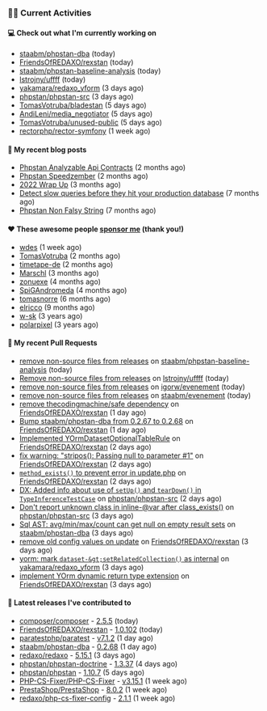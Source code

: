 ### 👨‍💻 Current Activities


#### 💻 Check out what I'm currently working on

- [staabm/phpstan-dba](https://github.com/staabm/phpstan-dba) (today)
- [FriendsOfREDAXO/rexstan](https://github.com/FriendsOfREDAXO/rexstan) (today)
- [staabm/phpstan-baseline-analysis](https://github.com/staabm/phpstan-baseline-analysis) (today)
- [lstrojny/uffff](https://github.com/lstrojny/uffff) (today)
- [yakamara/redaxo_yform](https://github.com/yakamara/redaxo_yform) (3 days ago)
- [phpstan/phpstan-src](https://github.com/phpstan/phpstan-src) (3 days ago)
- [TomasVotruba/bladestan](https://github.com/TomasVotruba/bladestan) (5 days ago)
- [AndiLeni/media_negotiator](https://github.com/AndiLeni/media_negotiator) (5 days ago)
- [TomasVotruba/unused-public](https://github.com/TomasVotruba/unused-public) (5 days ago)
- [rectorphp/rector-symfony](https://github.com/rectorphp/rector-symfony) (1 week ago)


#### 📜 My recent blog posts

- [Phpstan Analyzable Api Contracts](https://staabm.github.io/2022/12/29/phpstan-analyzable-api-contracts.html) (2 months ago)
- [Phpstan Speedzember](https://staabm.github.io/2022/12/23/phpstan-speedzember.html) (2 months ago)
- [2022 Wrap Up](https://staabm.github.io/2022/12/20/2022-wrap-up.html) (3 months ago)
- [Detect slow queries before they hit your production database](https://staabm.github.io/2022/08/16/phpstan-dba-query-plan-analysis.html) (7 months ago)
- [Phpstan Non Falsy String](https://staabm.github.io/2022/08/11/phpstan-non-falsy-string.html) (7 months ago)


#### ❤️ These awesome people [sponsor me](https://github.com/sponsors/staabm) (thank you!)

- [wdes](https://github.com/wdes) (1 week ago)
- [TomasVotruba](https://github.com/TomasVotruba) (2 months ago)
- [timetape-de](https://github.com/timetape-de) (2 months ago)
- [Marschl](https://github.com/Marschl) (3 months ago)
- [zonuexe](https://github.com/zonuexe) (4 months ago)
- [SpiGAndromeda](https://github.com/SpiGAndromeda) (4 months ago)
- [tomasnorre](https://github.com/tomasnorre) (6 months ago)
- [elricco](https://github.com/elricco) (9 months ago)
- [w-sk](https://github.com/w-sk) (3 years ago)
- [polarpixel](https://github.com/polarpixel) (3 years ago)


#### 🔨 My recent Pull Requests

- [remove non-source files from releases](https://github.com/staabm/phpstan-baseline-analysis/pull/110) on [staabm/phpstan-baseline-analysis](https://github.com/staabm/phpstan-baseline-analysis) (today)
- [Remove non-source files from releases](https://github.com/lstrojny/uffff/pull/12) on [lstrojny/uffff](https://github.com/lstrojny/uffff) (today)
- [remove non-source files from releases](https://github.com/igorw/evenement/pull/82) on [igorw/evenement](https://github.com/igorw/evenement) (today)
- [remove non-source files from releases](https://github.com/staabm/evenement/pull/1) on [staabm/evenement](https://github.com/staabm/evenement) (today)
- [remove thecodingmachine/safe dependency](https://github.com/FriendsOfREDAXO/rexstan/pull/423) on [FriendsOfREDAXO/rexstan](https://github.com/FriendsOfREDAXO/rexstan) (1 day ago)
- [Bump staabm/phpstan-dba from 0.2.67 to 0.2.68](https://github.com/FriendsOfREDAXO/rexstan/pull/422) on [FriendsOfREDAXO/rexstan](https://github.com/FriendsOfREDAXO/rexstan) (1 day ago)
- [Implemented YOrmDatasetOptionalTableRule](https://github.com/FriendsOfREDAXO/rexstan/pull/419) on [FriendsOfREDAXO/rexstan](https://github.com/FriendsOfREDAXO/rexstan) (2 days ago)
- [fix warning: &#34;stripos(): Passing null to parameter #1&#34;](https://github.com/FriendsOfREDAXO/rexstan/pull/418) on [FriendsOfREDAXO/rexstan](https://github.com/FriendsOfREDAXO/rexstan) (2 days ago)
- [`method_exists()` to prevent error in update.php](https://github.com/FriendsOfREDAXO/rexstan/pull/417) on [FriendsOfREDAXO/rexstan](https://github.com/FriendsOfREDAXO/rexstan) (2 days ago)
- [DX: Added info about use of `setUp()` and `tearDown()` in `TypeInferenceTestCase`](https://github.com/phpstan/phpstan-src/pull/2293) on [phpstan/phpstan-src](https://github.com/phpstan/phpstan-src) (2 days ago)
- [Don&#39;t report unknown class in inline-@var after class_exists()](https://github.com/phpstan/phpstan-src/pull/2292) on [phpstan/phpstan-src](https://github.com/phpstan/phpstan-src) (3 days ago)
- [Sql AST: avg/min/max/count can get null on empty result sets](https://github.com/staabm/phpstan-dba/pull/579) on [staabm/phpstan-dba](https://github.com/staabm/phpstan-dba) (3 days ago)
- [remove old config values on update](https://github.com/FriendsOfREDAXO/rexstan/pull/412) on [FriendsOfREDAXO/rexstan](https://github.com/FriendsOfREDAXO/rexstan) (3 days ago)
- [yorm: mark `dataset-&gt;setRelatedCollection()` as internal](https://github.com/yakamara/redaxo_yform/pull/1396) on [yakamara/redaxo_yform](https://github.com/yakamara/redaxo_yform) (3 days ago)
- [implement YOrm dynamic return type extension](https://github.com/FriendsOfREDAXO/rexstan/pull/408) on [FriendsOfREDAXO/rexstan](https://github.com/FriendsOfREDAXO/rexstan) (3 days ago)


#### 🔭 Latest releases I've contributed to

- [composer/composer](https://github.com/composer/composer) - [2.5.5](https://github.com/composer/composer/releases/tag/2.5.5) (today)
- [FriendsOfREDAXO/rexstan](https://github.com/FriendsOfREDAXO/rexstan) - [1.0.102](https://github.com/FriendsOfREDAXO/rexstan/releases/tag/1.0.102) (today)
- [paratestphp/paratest](https://github.com/paratestphp/paratest) - [v7.1.2](https://github.com/paratestphp/paratest/releases/tag/v7.1.2) (1 day ago)
- [staabm/phpstan-dba](https://github.com/staabm/phpstan-dba) - [0.2.68](https://github.com/staabm/phpstan-dba/releases/tag/0.2.68) (1 day ago)
- [redaxo/redaxo](https://github.com/redaxo/redaxo) - [5.15.1](https://github.com/redaxo/redaxo/releases/tag/5.15.1) (3 days ago)
- [phpstan/phpstan-doctrine](https://github.com/phpstan/phpstan-doctrine) - [1.3.37](https://github.com/phpstan/phpstan-doctrine/releases/tag/1.3.37) (4 days ago)
- [phpstan/phpstan](https://github.com/phpstan/phpstan) - [1.10.7](https://github.com/phpstan/phpstan/releases/tag/1.10.7) (5 days ago)
- [PHP-CS-Fixer/PHP-CS-Fixer](https://github.com/PHP-CS-Fixer/PHP-CS-Fixer) - [v3.15.1](https://github.com/PHP-CS-Fixer/PHP-CS-Fixer/releases/tag/v3.15.1) (1 week ago)
- [PrestaShop/PrestaShop](https://github.com/PrestaShop/PrestaShop) - [8.0.2](https://github.com/PrestaShop/PrestaShop/releases/tag/8.0.2) (1 week ago)
- [redaxo/php-cs-fixer-config](https://github.com/redaxo/php-cs-fixer-config) - [2.1.1](https://github.com/redaxo/php-cs-fixer-config/releases/tag/2.1.1) (1 week ago)
